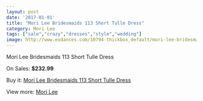 ```yaml
---
layout: post
date: '2017-01-01'
title: "Mori Lee Bridesmaids 113 Short Tulle Dress"
category: Mori Lee
tags: ["sale","crazy","dresses","style","wedding"]
image: http://www.eudances.com/10794-thickbox_default/mori-lee-bridesmaids-113-short-tulle-dress.jpg
---
```

Mori Lee Bridesmaids 113 Short Tulle Dress

On Sales: **$232.99**
<a href="https://www.eudances.com/en/mori-lee/3454-mori-lee-bridesmaids-113-short-tulle-dress.html"><amp-img layout="responsive" width="600" height="600" src="//www.eudances.com/10794-thickbox_default/mori-lee-bridesmaids-113-short-tulle-dress.jpg" alt="Mori Lee Bridesmaids 113 Short Tulle Dress 0" /></a>
<a href="https://www.eudances.com/en/mori-lee/3454-mori-lee-bridesmaids-113-short-tulle-dress.html"><amp-img layout="responsive" width="600" height="600" src="//www.eudances.com/10797-thickbox_default/mori-lee-bridesmaids-113-short-tulle-dress.jpg" alt="Mori Lee Bridesmaids 113 Short Tulle Dress 1" /></a>
<a href="https://www.eudances.com/en/mori-lee/3454-mori-lee-bridesmaids-113-short-tulle-dress.html"><amp-img layout="responsive" width="600" height="600" src="//www.eudances.com/10796-thickbox_default/mori-lee-bridesmaids-113-short-tulle-dress.jpg" alt="Mori Lee Bridesmaids 113 Short Tulle Dress 2" /></a>
<a href="https://www.eudances.com/en/mori-lee/3454-mori-lee-bridesmaids-113-short-tulle-dress.html"><amp-img layout="responsive" width="600" height="600" src="//www.eudances.com/10795-thickbox_default/mori-lee-bridesmaids-113-short-tulle-dress.jpg" alt="Mori Lee Bridesmaids 113 Short Tulle Dress 3" /></a>

Buy it: [Mori Lee Bridesmaids 113 Short Tulle Dress](https://www.eudances.com/en/mori-lee/3454-mori-lee-bridesmaids-113-short-tulle-dress.html "Mori Lee Bridesmaids 113 Short Tulle Dress")

View more: [Mori Lee](https://www.eudances.com/en/65-mori-lee "Mori Lee")
